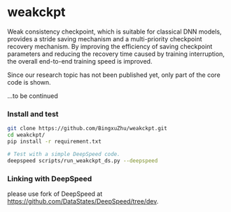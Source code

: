 # weakckpt

Weak consistency checkpoint, which is suitable for classical DNN models, provides a stride saving mechanism and a multi-priority checkpoint recovery mechanism. By improving the efficiency of saving checkpoint parameters and reducing the recovery time caused by training interruption, the overall end-to-end training speed is improved.

Since our research topic has not been published yet, only part of the core code is shown.

...to be continued

### Install and test

```bash
git clone https://github.com/BingxuZhu/weakckpt.git
cd weakckpt/
pip install -r requirement.txt

# Test with a simple DeepSpeed code.
deepspeed scripts/run_weakckpt_ds.py --deepspeed
```

### Linking with DeepSpeed

please use fork of DeepSpeed at https://github.com/DataStates/DeepSpeed/tree/dev.